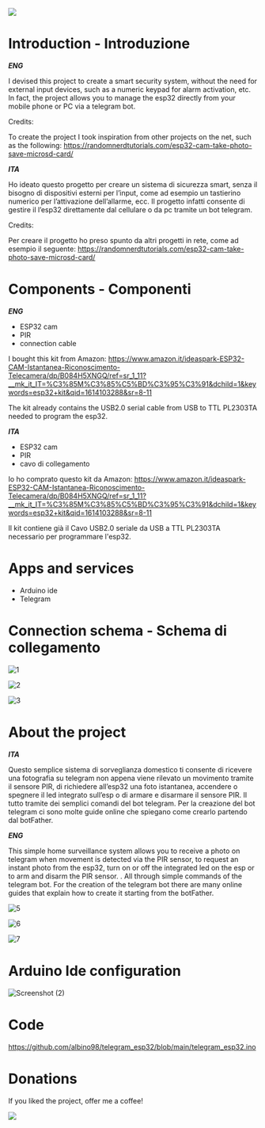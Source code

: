 

[![](https://www.paypalobjects.com/en_US/i/btn/btn_donateCC_LG.gif)](https://www.paypal.com/cgi-bin/webscr?cmd=_s-xclick&hosted_button_id=3JUUFBA5MUU4Q)


# Introduction - Introduzione
***ENG***

I devised this project to create a smart security system, without the need for external input devices, such as a numeric keypad for alarm activation, etc.
In fact, the project allows you to manage the esp32 directly from your mobile phone or PC via a telegram bot.

Credits:

To create the project I took inspiration from other projects on the net, such as the following:
https://randomnerdtutorials.com/esp32-cam-take-photo-save-microsd-card/

***ITA***

Ho ideato questo progetto per creare un sistema di sicurezza smart, senza il bisogno di dispositivi esterni per l’input, come ad esempio un tastierino numerico per l’attivazione dell’allarme, ecc.
Il progetto infatti consente di gestire il l’esp32 direttamente dal cellulare o da pc tramite un bot telegram.

Credits:

Per creare il progetto ho preso spunto da altri progetti in rete, come ad esempio il seguente:
https://randomnerdtutorials.com/esp32-cam-take-photo-save-microsd-card/

# Components - Componenti
***ENG***

- ESP32 cam
- PIR
- connection cable

I bought this kit from Amazon: https://www.amazon.it/ideaspark-ESP32-CAM-Istantanea-Riconoscimento-Telecamera/dp/B084H5XNGQ/ref=sr_1_11?__mk_it_IT=%C3%85M%C3%85%C5%BD%C3%95%C3%91&dchild=1&keywords=esp32+kit&qid=1614103288&sr=8-11

The kit already contains the USB2.0 serial cable from USB to TTL PL2303TA needed to program the esp32.

***ITA***

- ESP32 cam
- PIR
- cavo di collegamento

Io ho comprato questo kit da Amazon: https://www.amazon.it/ideaspark-ESP32-CAM-Istantanea-Riconoscimento-Telecamera/dp/B084H5XNGQ/ref=sr_1_11?__mk_it_IT=%C3%85M%C3%85%C5%BD%C3%95%C3%91&dchild=1&keywords=esp32+kit&qid=1614103288&sr=8-11

Il kit contiene già il Cavo USB2.0 seriale da USB a TTL PL2303TA necessario per programmare l'esp32.

# Apps and services

- Arduino ide
- Telegram

# Connection schema - Schema di collegamento
![1](https://user-images.githubusercontent.com/63566699/108887900-18ef8400-760b-11eb-9577-83126cc5da7d.jpg)

![2](https://user-images.githubusercontent.com/63566699/108887553-b4342980-760a-11eb-8a69-92edea0f714c.jpg)

![3](https://user-images.githubusercontent.com/63566699/108887580-bdbd9180-760a-11eb-96de-6bd276b4032f.jpg)

# About the project

***ITA***

Questo semplice sistema di sorveglianza domestico ti consente di ricevere una fotografia su telegram non appena viene rilevato un movimento tramite il sensore PIR, di richiedere all’esp32 una foto istantanea, accendere o spegnere il led integrato sull’esp o di armare e disarmare il sensore PIR. Il tutto tramite dei semplici comandi del bot telegram.
Per la creazione del bot telegram ci sono molte guide online che spiegano come crearlo partendo dal botFather.

***ENG***

This simple home surveillance system allows you to receive a photo on telegram when movement is detected via the PIR sensor, to request an instant photo from the esp32, turn on or off the integrated led on the esp or to arm and disarm the PIR sensor. . All through simple commands of the telegram bot.
For the creation of the telegram bot there are many online guides that explain how to create it starting from the botFather.

![5](https://user-images.githubusercontent.com/63566699/108888560-ea25dd80-760b-11eb-9450-694296854e3f.jpg)

![6](https://user-images.githubusercontent.com/63566699/108888598-f27e1880-760b-11eb-8278-3d2be828c591.jpg)

![7](https://user-images.githubusercontent.com/63566699/108888642-f90c9000-760b-11eb-9130-702b6cecd27a.jpg)

# Arduino Ide configuration
![Screenshot (2)](https://user-images.githubusercontent.com/63566699/109691949-3fbc3600-7b88-11eb-808d-0f3ad156f9c9.png)


# Code

https://github.com/albino98/telegram_esp32/blob/main/telegram_esp32.ino

# Donations
If you liked the project, offer me a coffee!

[![](https://www.paypalobjects.com/en_US/i/btn/btn_donateCC_LG.gif)](https://www.paypal.com/cgi-bin/webscr?cmd=_s-xclick&hosted_button_id=3JUUFBA5MUU4Q)

